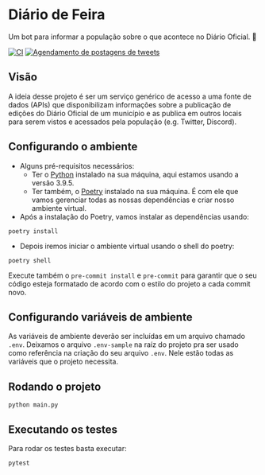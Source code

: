 # Diário de Feira

Um bot para informar a população sobre o que acontece no Diário Oficial. 📰

[![CI](https://github.com/DadosAbertosDeFeira/diario-de-feira/actions/workflows/cicd.yml/badge.svg)](https://github.com/DadosAbertosDeFeira/diario-de-feira/actions/workflows/cicd.yml) [![Agendamento de postagens de tweets](https://github.com/DadosAbertosDeFeira/diario-de-feira/actions/workflows/schedule.yml/badge.svg)](https://github.com/DadosAbertosDeFeira/diario-de-feira/actions/workflows/schedule.yml)

## Visão

A ideia desse projeto é ser um serviço genérico
de acesso a uma fonte de dados (APIs) que disponibilizam informações
sobre a publicação de edições do Diário Oficial de um município e as
publica em outros locais para serem vistos e acessados pela população
(e.g. Twitter, Discord).

## Configurando o ambiente

- Alguns pré-requisitos necessários:
    - Ter o [Python](https://www.python.org/downloads/) instalado na sua máquina, aqui estamos usando a versão 3.9.5.
    - Ter também, o [Poetry](https://python-poetry.org/docs/master/#installation) instalado na sua máquina. É com ele que vamos gerenciar todas as nossas dependências e criar nosso ambiente virtual.
- Após a instalação do Poetry, vamos instalar as dependências usando:

```
poetry install
```

- Depois iremos iniciar o ambiente virtual usando o shell do poetry:

```
poetry shell
```

Execute também o `pre-commit install` e `pre-commit` para garantir que o seu código esteja formatado
de acordo com o estilo do projeto a cada commit novo.

## Configurando variáveis de ambiente

As variáveis de ambiente deverão ser incluídas em um arquivo chamado `.env`. Deixamos o arquivo `.env-sample` na raíz do projeto pra ser usado como referência na criação do seu arquivo `.env`. Nele estão todas as variáveis que o projeto necessita.

## Rodando o projeto

```
python main.py
```

## Executando os testes

Para rodar os testes basta executar:

```
pytest
```
